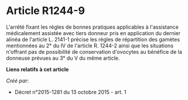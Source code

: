 # Article R1244-9

L'arrêté fixant les règles de bonnes pratiques applicables à l'assistance médicalement assistée avec tiers donneur pris en
application du dernier alinéa de l'article L. 2141-1 précise les règles de répartition des gamètes mentionnées au 2° du IV de
l'article R. 1244-2 ainsi que les situations n'offrant pas de possibilité de conservation d'ovocytes au bénéfice de la
donneuse prévues au 3° du V du même article.

**Liens relatifs à cet article**

_Créé par_:

  - Décret n°2015-1281 du 13 octobre 2015 - art. 1
